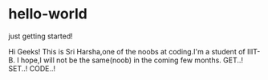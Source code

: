 # hello-world
just getting started!

Hi Geeks!
This is Sri Harsha,one of the noobs at coding.I'm a student of IIIT-B.
I hope,I will not be the same(noob) in the coming few months.
GET..! SET..! CODE..!
